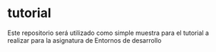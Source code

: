 # tutorial
Este repositorio será utilizado como simple muestra para el tutorial a realizar para la asignatura de Entornos de desarrollo
